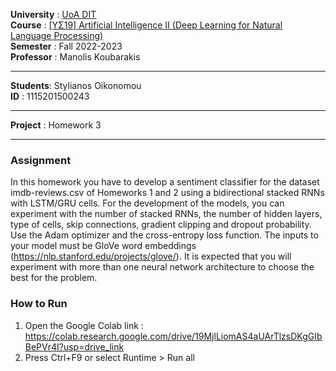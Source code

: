 **University** : [UoA DIT](https://www.di.uoa.gr/)  
**Course**     : [[ΥΣ19] Artificial Intelligence II (Deep Learning for Natural Language Processing)](https://www.di.uoa.gr/en/studies/undergraduate/805)  
**Semester**   : Fall 2022-2023  
**Professor**  : Manolis Koubarakis  
___   
**Students**: Stylianos Oikonomou  
**ID** : 1115201500243  
___  
**Project** : Homework 3  
___  
### Assignment  
In this homework you have to develop a sentiment classifier for the dataset imdb-reviews.csv of Homeworks 1 and 2 using a bidirectional stacked RNNs with LSTM/GRU cells. For the development of the models, you can experiment with the number of stacked RNNs, the number of hidden layers, type of cells, skip connections, gradient clipping and dropout probability. Use the Adam optimizer and the cross-entropy loss function. The inputs to your model must be GloVe word embeddings (https://nlp.stanford.edu/projects/glove/). It is expected that you will experiment with more than one neural network architecture to choose the best for the problem.

### How to Run
1. Open the Google Colab link : https://colab.research.google.com/drive/19MjlLiomAS4aUArTlzsDKgGIbBePVr4I?usp=drive_link
2. Press Ctrl+F9 or select Runtime > Run all

